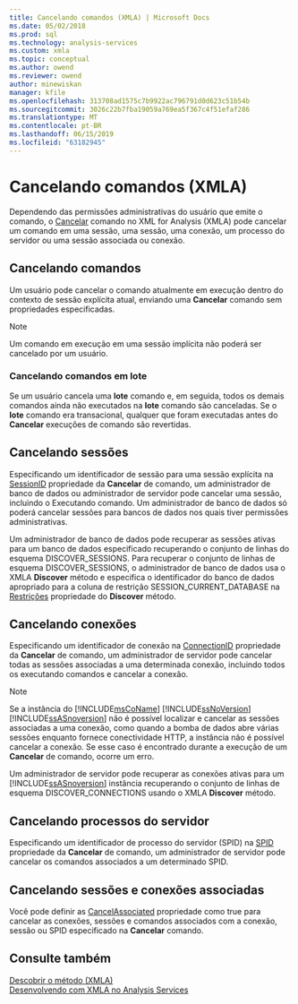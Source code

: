 ```yaml
---
title: Cancelando comandos (XMLA) | Microsoft Docs
ms.date: 05/02/2018
ms.prod: sql
ms.technology: analysis-services
ms.custom: xmla
ms.topic: conceptual
ms.author: owend
ms.reviewer: owend
author: minewiskan
manager: kfile
ms.openlocfilehash: 313708ad1575c7b9922ac796791d0d623c51b54b
ms.sourcegitcommit: 3026c22b7fba19059a769ea5f367c4f51efaf286
ms.translationtype: MT
ms.contentlocale: pt-BR
ms.lasthandoff: 06/15/2019
ms.locfileid: "63182945"
---
```

# <a name="canceling-commands-xmla"></a>Cancelando comandos (XMLA)
  Dependendo das permissões administrativas do usuário que emite o comando, o [Cancelar](https://docs.microsoft.com/bi-reference/xmla/xml-elements-commands/cancel-element-xmla) comando no XML for Analysis (XMLA) pode cancelar um comando em uma sessão, uma sessão, uma conexão, um processo do servidor ou uma sessão associada ou conexão.  
  
## <a name="canceling-commands"></a>Cancelando comandos  
 Um usuário pode cancelar o comando atualmente em execução dentro do contexto de sessão explícita atual, enviando uma **Cancelar** comando sem propriedades especificadas.  
  
> [!NOTE]  
>  Um comando em execução em uma sessão implícita não poderá ser cancelado por um usuário.  
  
### <a name="canceling-batch-commands"></a>Cancelando comandos em lote  
 Se um usuário cancela uma **lote** comando e, em seguida, todos os demais comandos ainda não executados na **lote** comando são canceladas. Se o **lote** comando era transacional, qualquer que foram executadas antes do **Cancelar** execuções de comando são revertidas.  
  
## <a name="canceling-sessions"></a>Cancelando sessões  
 Especificando um identificador de sessão para uma sessão explícita na [SessionID](https://docs.microsoft.com/bi-reference/xmla/xml-elements-properties/id-element-xmla) propriedade da **Cancelar** de comando, um administrador de banco de dados ou administrador de servidor pode cancelar uma sessão, incluindo o Executando comando. Um administrador de banco de dados só poderá cancelar sessões para bancos de dados nos quais tiver permissões administrativas.  
  
 Um administrador de banco de dados pode recuperar as sessões ativas para um banco de dados especificado recuperando o conjunto de linhas do esquema DISCOVER_SESSIONS. Para recuperar o conjunto de linhas de esquema DISCOVER_SESSIONS, o administrador de banco de dados usa o XMLA **Discover** método e especifica o identificador do banco de dados apropriado para a coluna de restrição SESSION_CURRENT_DATABASE na [Restrições](https://docs.microsoft.com/bi-reference/xmla/xml-elements-properties/restrictions-element-xmla) propriedade do **Discover** método.  
  
## <a name="canceling-connections"></a>Cancelando conexões  
 Especificando um identificador de conexão na [ConnectionID](https://docs.microsoft.com/bi-reference/xmla/xml-elements-properties/connectionid-element-xmla) propriedade da **Cancelar** de comando, um administrador de servidor pode cancelar todas as sessões associadas a uma determinada conexão, incluindo todos os executando comandos e cancelar a conexão.  
  
> [!NOTE]
>  Se a instância do [!INCLUDE[msCoName](../../includes/msconame-md.md)] [!INCLUDE[ssNoVersion](../../includes/ssnoversion-md.md)] [!INCLUDE[ssASnoversion](../../includes/ssasnoversion-md.md)] não é possível localizar e cancelar as sessões associadas a uma conexão, como quando a bomba de dados abre várias sessões enquanto fornece conectividade HTTP, a instância não é possível cancelar a conexão. Se esse caso é encontrado durante a execução de um **Cancelar** de comando, ocorre um erro.  
  
 Um administrador de servidor pode recuperar as conexões ativas para um [!INCLUDE[ssASnoversion](../../includes/ssasnoversion-md.md)] instância recuperando o conjunto de linhas de esquema DISCOVER_CONNECTIONS usando o XMLA **Discover** método.  
  
## <a name="canceling-server-processes"></a>Cancelando processos do servidor  
 Especificando um identificador de processo do servidor (SPID) na [SPID](https://docs.microsoft.com/bi-reference/xmla/xml-elements-properties/id-element-xmla) propriedade da **Cancelar** de comando, um administrador de servidor pode cancelar os comandos associados a um determinado SPID.  
  
## <a name="canceling-associated-sessions-and-connections"></a>Cancelando sessões e conexões associadas  
 Você pode definir as [CancelAssociated](https://docs.microsoft.com/bi-reference/xmla/xml-elements-properties/cancelassociated-element-xmla) propriedade como true para cancelar as conexões, sessões e comandos associados com a conexão, sessão ou SPID especificado na **Cancelar** comando.  
  
## <a name="see-also"></a>Consulte também  
 [Descobrir o método &#40;XMLA&#41;](https://docs.microsoft.com/bi-reference/xmla/xml-elements-methods-discover)   
 [Desenvolvendo com XMLA no Analysis Services](../../analysis-services/multidimensional-models-scripting-language-assl-xmla/developing-with-xmla-in-analysis-services.md)  
  
  
